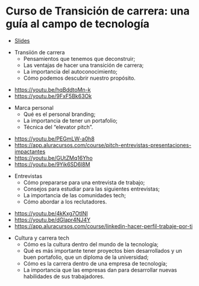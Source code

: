# Curso de Transición de carrera: una guía al campo de tecnología
- [Slides](./transicion_de_carrera.pdf)

* Transiión de carrera
  - Pensamientos que tenemos que deconstruir;
  - Las ventajas de hacer una transición de carrera;
  - La importancia del autoconocimiento;
  - Cómo podemos descubrir nuestro propósito.
- https://youtu.be/hqBddtoMn-k
- https://youtu.be/9FxF5Bk63Ok

* Marca personal
  - Qué es el personal branding;
  - La importancia de tener un portafolio;
  - Técnica del “elevator pitch”.
- https://youtu.be/PEGmLW-a0h8
- https://app.aluracursos.com/course/pitch-entrevistas-presentaciones-impactantes
- https://youtu.be/GUtZMq16Yho
- https://youtu.be/9Yik6SD6l8M

* Entrevistas
  - Cómo prepararse para una entrevista de trabajo;
  - Consejos para estudiar para las siguientes entrevistas;
  - La importancia de las comunidades tech;
  - Cómo abordar a los reclutadores.
- https://youtu.be/4kKxg7OtINI
- https://youtu.be/dGlapr4NJ4Y
- https://app.aluracursos.com/course/linkedin-hacer-perfil-trabaje-por-ti

* Cultura y carrera tech
  - Cómo es la cultura dentro del mundo de la tecnología;
  - Qué es más importante tener proyectos bien desarrollados y un buen portafolio, que un diploma de la universidad;
  - Cómo es la carrera dentro de una empresa de tecnología;
  - La importancia que las empresas dan para desarrollar nuevas habilidades de sus trabajadores.
